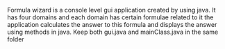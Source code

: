 Formula wizard is a console level gui application created by using java. It has four domains and each domain has certain formulae related to it the application calculates the answer to this formula and displays the answer using methods in java.
Keep both gui.java and mainClass.java in the same folder
